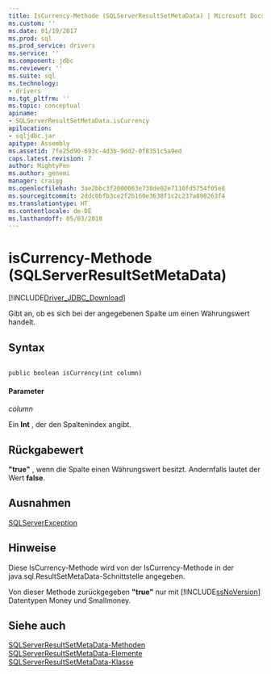 ```yaml
---
title: IsCurrency-Methode (SQLServerResultSetMetaData) | Microsoft Docs
ms.custom: ''
ms.date: 01/19/2017
ms.prod: sql
ms.prod_service: drivers
ms.service: ''
ms.component: jdbc
ms.reviewer: ''
ms.suite: sql
ms.technology:
- drivers
ms.tgt_pltfrm: ''
ms.topic: conceptual
apiname:
- SQLServerResultSetMetaData.isCurrency
apilocation:
- sqljdbc.jar
apitype: Assembly
ms.assetid: 7fe25d90-693c-4d3b-9dd2-0f8351c5a9ed
caps.latest.revision: 7
author: MightyPen
ms.author: genemi
manager: craigg
ms.openlocfilehash: 3ae2bbc3f2000063e738de02e7110fd5754f05e8
ms.sourcegitcommit: 2ddc0bfb3ce2f2b160e3638f1c2c237a898263f4
ms.translationtype: HT
ms.contentlocale: de-DE
ms.lasthandoff: 05/03/2018
---
```

# <a name="iscurrency-method-sqlserverresultsetmetadata"></a>isCurrency-Methode (SQLServerResultSetMetaData)
[!INCLUDE[Driver_JDBC_Download](../../../includes/driver_jdbc_download.md)]

  Gibt an, ob es sich bei der angegebenen Spalte um einen Währungswert handelt.  
  
## <a name="syntax"></a>Syntax  
  
```  
  
public boolean isCurrency(int column)  
```  
  
#### <a name="parameters"></a>Parameter  
 *column*  
  
 Ein **Int** , der den Spaltenindex angibt.  
  
## <a name="return-value"></a>Rückgabewert  
 **"true"** , wenn die Spalte einen Währungswert besitzt. Andernfalls lautet der Wert **false**.  
  
## <a name="exceptions"></a>Ausnahmen  
 [SQLServerException](../../../connect/jdbc/reference/sqlserverexception-class.md)  
  
## <a name="remarks"></a>Hinweise  
 Diese IsCurrency-Methode wird von der IsCurrency-Methode in der java.sql.ResultSetMetaData-Schnittstelle angegeben.  
  
 Von dieser Methode zurückgegeben **"true"** nur mit [!INCLUDE[ssNoVersion](../../../includes/ssnoversion_md.md)] Datentypen Money und Smallmoney.  
  
## <a name="see-also"></a>Siehe auch  
 [SQLServerResultSetMetaData-Methoden](../../../connect/jdbc/reference/sqlserverresultsetmetadata-methods.md)   
 [SQLServerResultSetMetaData-Elemente](../../../connect/jdbc/reference/sqlserverresultsetmetadata-members.md)   
 [SQLServerResultSetMetaData-Klasse](../../../connect/jdbc/reference/sqlserverresultsetmetadata-class.md)  
  
  
